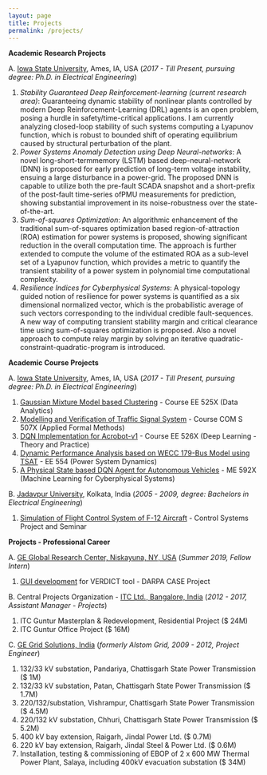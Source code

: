 ```yaml
---
layout: page
title: Projects
permalink: /projects/
---
```

**Academic Research Projects**

A. [Iowa State University](https://www.ece.iastate.edu/), Ames, IA, USA (*2017 - Till Present, pursuing degree: Ph.D. in Electrical Engineering*)

1. *Stability Guaranteed Deep Reinforcement-learning (current research area)*: Guaranteeing dynamic stability of nonlinear plants controlled by modern Deep Reinforcement-Learning (DRL) agents is an open problem, posing a hurdle in safety/time-critical applications. I am currently analyzing closed-loop stability of such systems computing a Lyapunov function, which is robust to bounded shift of operating equilibrium caused by structural perturbation of the plant. 
2. *Power Systems Anomaly Detection using Deep Neural-networks*: A novel long-short-termmemory (LSTM) based deep-neural-network (DNN) is proposed for early prediction of long-term voltage instability, ensuing a large disturbance in a power-grid. The proposed DNN is capable to utilize both the pre-fault SCADA snapshot and a short-prefix of the post-fault time-series ofPMU measurements for prediction, showing substantial improvement in its noise-robustness over the state-of-the-art.
3. *Sum-of-squares Optimization*: An algorithmic enhancement of the traditional sum-of-squares optimization based region-of-attraction (ROA) estimation for power systems is proposed, showing significant reduction in the overall computation time. The approach is further extended to compute the volume of the estimated ROA as a sub-level set of a Lyapunov function, which provides a metric to quantify the transient stability of a power system in polynomial time computational complexity.
4. *Resilience Indices for Cyberphysical Systems*: A physical-topology guided notion of resilience for power systems is quantified as a six dimensional normalized vector, which is the probabilistic average of such vectors corresponding to the individual credible fault-sequences. A new way of computing transient stability margin and critical clearance time using sum-of-squares optimization is proposed. Also a novel approach to compute relay margin by solving an iterative quadratic-constraint-quadratic-program is introduced.

**Academic Course Projects** 

A. [Iowa State University](https://www.ece.iastate.edu/), Ames, IA, USA (*2017 - Till Present, pursuing degree: Ph.D. in Electrical Engineering*)

1. [Gaussian Mixture Model based Clustering](gmm.pdf) - Course EE 525X (Data Analytics)
2. [Modelling and Verification of Traffic Signal System](fmethods.pdf) - Course COM S 507X (Applied Formal Methods)
3. [DQN Implementation for Acrobot-v1](acrobot.pdf) - Course EE 526X (Deep Learning - Theory and Practice)
4. [Dynamic Performance Analysis based on WECC 179-Bus Model using TSAT](179bus.pdf) - EE 554 (Power System Dynamics) 
5. [A Physical State based DQN Agent for Autonomous Vehicles](landshark.pdf) - ME 592X (Machine Learning for Cyberphysical Systems)

B. [Jadavpur University](http://www.jaduniv.edu.in/), Kolkata, India (*2005 - 2009, degree: Bachelors in Electrical Engineering*)

1. [Simulation of Flight Control System of F-12 Aircraft](fcs.pdf) - Control Systems Project and Seminar

**Projects - Professional Career** 

A. [GE Global Research Center, Niskayuna, NY, USA](https://www.ge.com/research/) (*Summer 2019, Fellow Intern*)

1. [GUI development](https://github.com/ge-high-assurance/VERDICT/tree/master/tools/verdict/com.ge.research.osate.verdict/src/com/ge/research/osate/verdict/gui) for VERDICT tool - DARPA CASE Project

B. Central Projects Organization - [ITC Ltd., Bangalore, India](https://www.itcportal.com/) (*2012 - 2017, Assistant Manager - Projects*)

1. ITC Guntur Masterplan & Redevelopment, Residential Project ($ 24M)
2. ITC Guntur Office Project ($ 16M)

C. [GE Grid Solutions, India](https://www.gegridsolutions.com/) (*formerly Alstom Grid, 2009 - 2012, Project Engineer*)

1. 132/33 kV substation, Pandariya, Chattisgarh State Power Transmission ($ 1M)
2. 132/33 kV substation, Patan, Chattisgarh State Power Transmission ($ 1.7M)
3. 220/132/substation, Vishrampur, Chattisgarh State Power Transmission ($ 4.5M)
4. 220/132 kV substation, Chhuri, Chattisgarh State Power Transmission ($ 5.2M)
5. 400 kV bay extension, Raigarh, Jindal Power Ltd. ($ 0.7M)
6. 220 kV bay extension, Raigarh, Jindal Steel & Power Ltd. ($ 0.6M)
7. Installation, testing & commissioning of EBOP of 2 x 600 MW Thermal Power Plant, Salaya, including 400kV evacuation substation ($ 34M)



